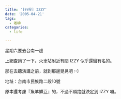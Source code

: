 ```yaml
---
title: '[行程] IZZY'
date: '2005-04-21'
tags:
  - 咖啡
categories:
  - life

---
```

星期六要去台南一趟  
  
上網查詢了一下，火車站附近有間 IZZY 似乎還蠻有名的。  
  
那在去聽演講之前，就到那邊晃晃吧 :-)  
  
地址：台南市民族路二段10號  
  
原本還考慮『魚羊鮮豆』的，不過不順路就決定到 IZZY 囉。